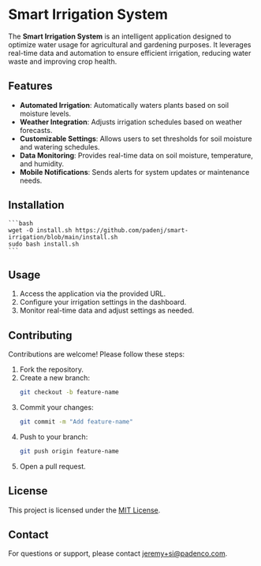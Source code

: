 # Smart Irrigation System

The **Smart Irrigation System** is an intelligent application designed to optimize water usage for agricultural and gardening purposes. It leverages real-time data and automation to ensure efficient irrigation, reducing water waste and improving crop health.

## Features

- **Automated Irrigation**: Automatically waters plants based on soil moisture levels.
- **Weather Integration**: Adjusts irrigation schedules based on weather forecasts.
- **Customizable Settings**: Allows users to set thresholds for soil moisture and watering schedules.
- **Data Monitoring**: Provides real-time data on soil moisture, temperature, and humidity.
- **Mobile Notifications**: Sends alerts for system updates or maintenance needs.
 
## Installation

    ```bash
    wget -O install.sh https://github.com/padenj/smart-irrigation/blob/main/install.sh
    sudo bash install.sh
    ```

## Usage
 
1. Access the application via the provided URL.
2. Configure your irrigation settings in the dashboard.
3. Monitor real-time data and adjust settings as needed.

## Contributing

Contributions are welcome! Please follow these steps:

1. Fork the repository.
2. Create a new branch:
    ```bash
    git checkout -b feature-name
    ```
3. Commit your changes:
    ```bash
    git commit -m "Add feature-name"
    ```
4. Push to your branch:
    ```bash
    git push origin feature-name
    ```
5. Open a pull request.

## License

This project is licensed under the [MIT License](LICENSE).

## Contact

For questions or support, please contact [jeremy+si@padenco.com](mailto:jeremy+si@padenco.com).